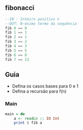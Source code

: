## fibonacci
[](solver.hs)
```hs
--IN : Inteiro positivo n
--OUT: N-ésimo termo da sequência
fib 0 == 0
fib 1 == 1
fib 2 == 1
fib 3 == 2
fib 4 == 3
fib 5 == 5
fib 6 == 8
fib 7 == 13
```

## Guia
- Defina os casos bases para 0 e 1
- Defina a recursão para f(n)

<!--MAIN_BEGIN-->
### Main
```hs
main = do
    a <- readLn :: IO Int
    print $ fib a

```
<!--MAIN_END-->




